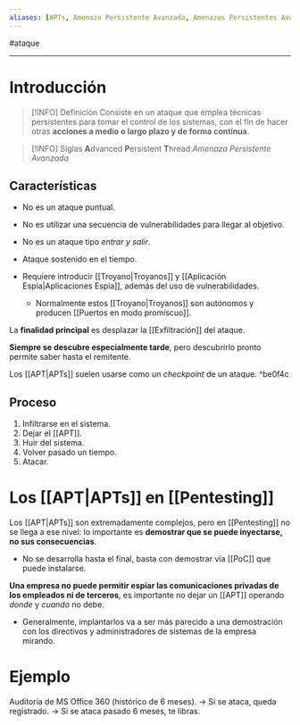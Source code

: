 ```yaml
---
aliases: [APTs, Amenaza Persistente Avanzada, Amenazas Persistentes Avanzadas]
---
```


#ataque 

***

# Introducción
> [!INFO] Definición
> Consiste en un ataque que emplea técnicas persistentes para tomar el control de los sistemas, con el fin de hacer otras **acciones a medio o largo plazo y de forma contínua**.

> [!INFO] Siglas
> **A**dvanced **P**ersistent **T**hread
> *Amenaza Persistente Avanzada*

## Características
- No es un ataque puntual.
- No es utilizar una secuencia de vulnerabilidades para llegar al objetivo.
- No es un ataque tipo *entrar y salir*.

- Ataque sostenido en el tiempo.
- Requiere introducir [[Troyano|Troyanos]] y [[Aplicación Espía|Aplicaciones Espía]], además del uso de vulnerabilidades.
	- Normalmente estos [[Troyano|Troyanos]] son autónomos y producen [[Puertos en modo promíscuo]].

La **finalidad principal** es desplazar la [[Exfiltración]] del ataque.

**Siempre se descubre especialmente tarde**, pero descubrirlo pronto permite saber hasta el remitente.

Los [[APT|APTs]] suelen usarse como un *checkpoint* de un ataque. ^be0f4c

## Proceso
1. Infiltrarse en el sistema.
2. Dejar el [[APT]].
3. Huir del sistema.
4. Volver pasado un tiempo.
5. Atacar.

# Los [[APT|APTs]] en [[Pentesting]]
Los [[APT|APTs]] son extremadamente complejos, pero en [[Pentesting]] no se llega a ese nivel: lo importante es **demostrar que se puede inyectarse, no sus consecuencias**.
- No se desarrolla hasta el final, basta con demostrar vía [[PoC]] que puede instalarse.

**Una empresa no puede permitir espiar las comunicaciones privadas de los empleados ni de terceros**, es importante no dejar un [[APT]] operando *donde* y *cuando* no debe.
- Generalmente, implantarlos va a ser más parecido a una demostración con los directivos y administradores de sistemas de la empresa mirando.

# Ejemplo
Auditoría de MS Office 360 (histórico de 6 meses).
-> Si se ataca, queda registrado.
-> Si se ataca pasado 6 meses, te libras.


